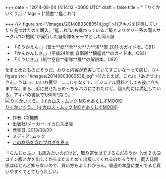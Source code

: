 
+++
date = "2014-08-04 14:14:12 +0000 UTC"
draft = false
title = "『りくかいくう。』"
tags = ["読書","艦これ"]

+++
{{< figure src="/images/20140803080514.jpg"  >}}アキバを徘徊していたら見つけたので購入。“艦これ”にも携わっているご飯とミリタリー系の同人サークル“C2機関”が発行した自衛隊をテーマとした同人誌

<ul>
<li>「そうかえん。」（富士**総**合**火**力**演**習 2011 のガイド本。C81）</li>
<li>「かんかんしき。」（平成24年度 自衛隊**観艦式**のガイド本。C83）</li>
<li>「くうじき。」（航**空自**衛隊**機**の解説本。C82）</li>
</ul>をまとめたものだそうだ。わりと内容が充実していてすごいなーって感じ。{{< figure src="/images/20140803080538.jpg"  >}}たとえば、これは「あきづき」さん。うほっ、いいお尻♡　……じゃなくて、ビジュアル資料としても役に立ちますな。まぁ、弟に見せたらめっちゃバカにされたけど、個人的には満足している。アキバの書泉で1,800円なり。<div class="hatena-asin-detail"><a href="http://www.amazon.co.jp/exec/obidos/ASIN/486320759X/bestylesnet-22/"><img src="http://ecx.images-amazon.com/images/I/51HQ8xYLU3L._SL160_.jpg" class="hatena-asin-detail-image" alt="りくかいくう。 (イカロス・ムック MC☆あくしずMOOK)" title="りくかいくう。 (イカロス・ムック MC☆あくしずMOOK)"/></a><div class="hatena-asin-detail-info"><a href="http://www.amazon.co.jp/exec/obidos/ASIN/486320759X/bestylesnet-22/">りくかいくう。 (イカロス・ムック MC☆あくしずMOOK)</a><ul><li><span class="hatena-asin-detail-label">作者:</span> C2機関</li><li><span class="hatena-asin-detail-label">出版社/メーカー:</span> イカロス出版</li><li><span class="hatena-asin-detail-label">発売日:</span> 2013/08/09</li><li><span class="hatena-asin-detail-label">メディア:</span> ムック</li><li><a href="http://d.hatena.ne.jp/asin/486320759X/bestylesnet-22" target="_blank">この商品を含むブログを見る</a></li></ul></div><div class="hatena-asin-detail-foot"></div></div>『ちんじゅふ。』も読みたいのだけど、取り寄せはできるんだろうか（vol.2 のヨコチン版とかを出してからまたまとめて出版してくれるのだろうか）。同人誌関係はほとんど知らないので、買い方もよくわからん。普通の本屋に並んでると買いやすくてとてもうれしい。


